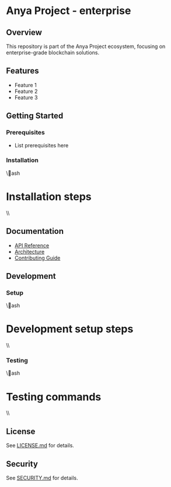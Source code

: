 # Anya Project - enterprise

## Overview
This repository is part of the Anya Project ecosystem, focusing on enterprise-grade blockchain solutions.

## Features
- Feature 1
- Feature 2
- Feature 3

## Getting Started
### Prerequisites
- List prerequisites here

### Installation
\\\ash
# Installation steps
\\\

## Documentation
- [API Reference](docs/api_reference.md)
- [Architecture](docs/architecture.md)
- [Contributing Guide](CONTRIBUTING.md)

## Development
### Setup
\\\ash
# Development setup steps
\\\

### Testing
\\\ash
# Testing commands
\\\

## License
See [LICENSE.md](LICENSE.md) for details.

## Security
See [SECURITY.md](SECURITY.md) for details.

